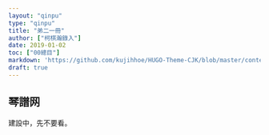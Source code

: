 ```yaml
---
layout: "qinpu"
type: "qinpu"
title: "弟二一冊"
author: ["柯棋瀚錄入"]
date: 2019-01-02
toc: ["00總目"]
markdown: 'https://github.com/kujihhoe/HUGO-Theme-CJK/blob/master/content/qinpu/00table/21.md'
draft: true
---
```


## 琴譜网

建設中，先不要看。
